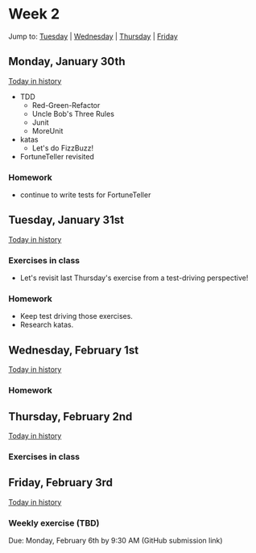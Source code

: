 # Week 2
Jump to: [Tuesday](#tuesday-january-31st) | [Wednesday](#wednesday-february-1st) | [Thursday](#thursday-february-2nd) | [Friday](#friday-february-3rd)
## Monday, January 30th

[Today in history](https://en.wikipedia.org/wiki/January_30#Events)

- TDD
    - Red-Green-Refactor
    - Uncle Bob's Three Rules
    - Junit
    - MoreUnit
- katas
    - Let's do FizzBuzz!
- FortuneTeller revisited

### Homework

- continue to write tests for FortuneTeller

## Tuesday, January 31st

[Today in history](https://en.wikipedia.org/wiki/January_31#Events)

### Exercises in class

- Let's revisit last Thursday's exercise from a test-driving perspective!

### Homework

- Keep test driving those exercises.
- Research katas.

## Wednesday, February 1st

[Today in history](https://en.wikipedia.org/wiki/February_1#Events)

### Homework

## Thursday, February 2nd

[Today in history](https://en.wikipedia.org/wiki/February_2#Events)

### Exercises in class

## Friday, February 3rd

[Today in history](https://en.wikipedia.org/wiki/February_3#Events)

### Weekly exercise (TBD)

Due: Monday, February 6th by 9:30 AM (GitHub submission link)
